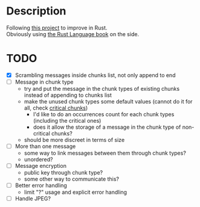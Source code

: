 # Description
Following [this project](https://jrdngr.github.io/pngme_book/chapter_1.html) to improve in Rust.  
Obviously using [the Rust Language book](https://doc.rust-lang.org/book/title-page.html) on the side.

# TODO
- [X] Scrambling messages inside chunks list, not only append to end
- [ ] Message in chunk type
  - try and put the message in the chunk types of existing chunks instead of appending to chunks list
  - make the unused chunk types some default values (cannot do it for all, check [critical chunks](http://www.libpng.org/pub/png/spec/1.2/PNG-Chunks.html#C.Critical-chunks))
    - I'd like to do an occurrences count for each chunk types (including the critical ones)
    - does it allow the storage of a message in the chunk type of non-critical chunks?
   - should be more discreet in terms of size
- [ ] More than one message
    - some way to link messages between them through chunk types?
    - unordered?
- [ ] Message encryption
    - public key through chunk type?
    - some other way to communicate this?
- [ ] Better error handling
   - limit "?" usage and explicit error handling
- [ ] Handle JPEG?
